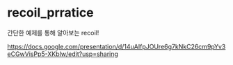 # recoil_prratice
간단한 예제를 통해 알아보는 recoil!

https://docs.google.com/presentation/d/14uAIfpJOUre6g7kNkC26cm9pYv3eCGwVisPp5-XKbIw/edit?usp=sharing

